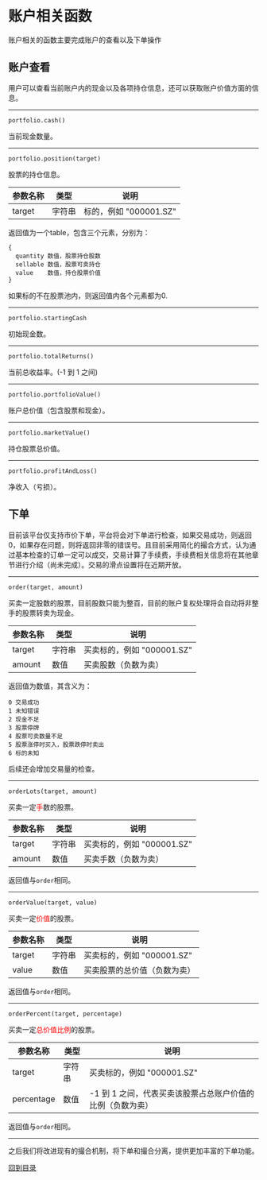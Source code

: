 # 账户相关函数

账户相关的函数主要完成账户的查看以及下单操作

## 账户查看

用户可以查看当前账户内的现金以及各项持仓信息，还可以获取账户价值方面的信息。

------------
```
portfolio.cash()
```
当前现金数量。

---------------
```
portfolio.position(target)
```
股票的持仓信息。

| 参数名称 | 类型 | 说明 |
| ----   | --| -- |
|target| 字符串 | 标的，例如 "000001.SZ"|

返回值为一个table，包含三个元素，分别为：
```
{
  quantity 数值，股票持仓股数
  sellable 数值，股票可卖持仓
  value    数值，持仓股票价值
}
```
如果标的不在股票池内，则返回值内各个元素都为0.

----------
```
portfolio.startingCash
```
初始现金数。

-----------
```
portfolio.totalReturns()
```
当前总收益率。(-1 到 1 之间)

------------
```
portfolio.portfolioValue()
```
账户总价值（包含股票和现金）。

------------
```
portfolio.marketValue()
```
持仓股票总价值。

------------
```
portfolio.profitAndLoss()
```
净收入（亏损）。




## 下单

目前该平台仅支持市价下单，平台将会对下单进行检查，如果交易成功，则返回0，如果存在问题，则将返回非零的错误号。且目前采用简化的撮合方式，认为通过基本检查的订单一定可以成交，交易计算了手续费，手续费相关信息将在其他章节进行介绍（尚未完成）。交易的滑点设置将在近期开放。

----------
```
order(target, amount)
```
买卖一定股数的股票，目前股数只能为整百，目前的账户复权处理将会自动将非整手的股票转卖为现金。

| 参数名称 | 类型 | 说明 |
| ----   | --| -- |
|target| 字符串 | 买卖标的，例如 "000001.SZ"|
|amount| 数值 | 买卖股数（负数为卖） |

返回值为数值，其含义为：
```
0 交易成功
1 未知错误
2 现金不足
3 股票停牌
4 股票可卖数量不足
5 股票涨停时买入，股票跌停时卖出
6 标的未知
```
后续还会增加交易量的检查。

----------
```
orderLots(target, amount)
```
买卖一定<span style="color:red">手</span>数的股票。

| 参数名称 | 类型 | 说明 |
| ----   | --| -- |
|target| 字符串 | 买卖标的，例如 "000001.SZ"|
|amount| 数值 | 买卖手数（负数为卖） |

返回值与`order`相同。

------------
```
orderValue(target, value)
```
买卖一定<span style="color:red">价值</span>的股票。

| 参数名称 | 类型 | 说明 |
| ----   | --| -- |
|target| 字符串 | 买卖标的，例如 "000001.SZ"|
|value| 数值 | 买卖股票的总价值（负数为卖） |

返回值与`order`相同。

------------
```
orderPercent(target, percentage)
```
买卖一定<span style="color:red">总价值比例</span>的股票。

| 参数名称 | 类型 | 说明 |
| ----   | --| -- |
|target| 字符串 | 买卖标的，例如 "000001.SZ"|
|percentage| 数值 | -1 到 1 之间，代表买卖该股票占总账户价值的比例（负数为卖） |

返回值与`order`相同。

------------

之后我们将改进现有的撮合机制，将下单和撮合分离，提供更加丰富的下单功能。

[回到目录](README.md)